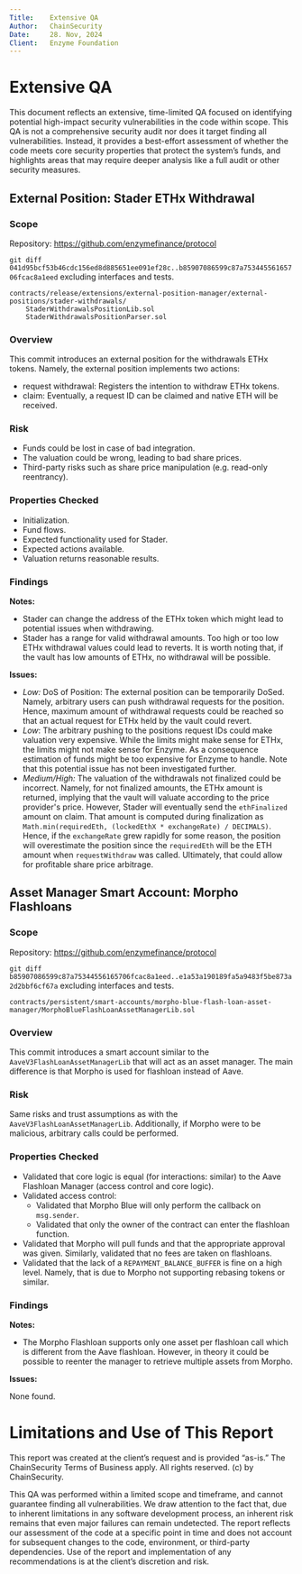```yaml
---
Title:    Extensive QA
Author:   ChainSecurity  
Date:     28. Nov, 2024
Client:   Enzyme Foundation
---
```


# Extensive QA

This document reflects an extensive, time-limited QA focused on identifying potential high-impact security vulnerabilities in the code within scope. This QA is not a comprehensive security audit nor does it target finding all vulnerabilities. Instead, it provides a best-effort assessment of whether the code meets core security properties that protect the system’s funds, and highlights areas that may require deeper analysis like a full audit or other security measures.

## External Position: Stader ETHx Withdrawal

### Scope

Repository: https://github.com/enzymefinance/protocol

``git diff 041d95bcf53b46cdc156ed8d885651ee091ef28c..b85907086599c87a75344556165706fcac8a1eed`` excluding interfaces and tests.

```
contracts/release/extensions/external-position-manager/external-positions/stader-withdrawals/
    StaderWithdrawalsPositionLib.sol
    StaderWithdrawalsPositionParser.sol
```

### Overview

This commit introduces an external position for the withdrawals ETHx tokens. Namely, the external position implements two actions:

- request withdrawal: Registers the intention to withdraw ETHx tokens.
- claim: Eventually, a request ID can be claimed and native ETH will be received.

### Risk

- Funds could be lost in case of bad integration.
- The valuation could be wrong, leading to bad share prices.
- Third-party risks such as share price manipulation (e.g. read-only reentrancy).

### Properties Checked

- Initialization.
- Fund flows.
- Expected functionality used for Stader.
- Expected actions available.
- Valuation returns reasonable results.

### Findings

**Notes:**

- Stader can change the address of the ETHx token which might lead to potential issues when withdrawing.
- Stader has a range for valid withdrawal amounts. Too high or too low ETHx withdrawal values could lead to reverts. It is worth noting that, if the vault has low amounts of ETHx, no withdrawal will be possible.

**Issues:**

- *Low:* DoS of Position: The external position can be temporarily DoSed. Namely, arbitrary users can push withdrawal requests for the position. Hence, maximum amount of withdrawal requests could be reached so that an actual request for ETHx held by the vault could revert.
- *Low*: The arbitrary pushing to the positions request IDs could make valuation very expensive. While the limits might make sense for ETHx, the limits might not make sense for Enzyme. As a consequence estimation of funds might be too expensive for Enzyme to handle. Note that this potential issue has not been investigated further.
- *Medium/High:* The valuation of the withdrawals not finalized could be incorrect. Namely, for not finalized amounts, the ETHx amount is returned, implying that the vault will valuate according to the price provider's price. However, Stader will eventually send the `ethFinalized` amount on claim. That amount is computed during finalization as `Math.min(requiredEth, (lockedEthX * exchangeRate) / DECIMALS)`. Hence, if the `exchangeRate` grew rapidly for some reason, the position will overestimate the position since the `requiredEth` will be the ETH amount when `requestWithdraw` was called. Ultimately, that could allow for profitable share price arbitrage.




## Asset Manager Smart Account: Morpho Flashloans

### Scope

Repository: https://github.com/enzymefinance/protocol

``git diff b85907086599c87a75344556165706fcac8a1eed..e1a53a190189fa5a9483f5be873a2d2bbf6cf67a`` excluding interfaces and tests.

```
contracts/persistent/smart-accounts/morpho-blue-flash-loan-asset-manager/MorphoBlueFlashLoanAssetManagerLib.sol
```

### Overview

This commit introduces a smart account similar to the `AaveV3FlashLoanAssetManagerLib` that will act as an asset manager. The main difference is that Morpho is used for flashloan instead of Aave.

### Risk

Same risks and trust assumptions as with the `AaveV3FlashLoanAssetManagerLib`.
Additionally, if Morpho were to be malicious, arbitrary calls could be performed.

### Properties Checked

- Validated that core logic is equal (for interactions: similar) to the Aave Flashloan Manager (access control and core logic).
- Validated access control:
  - Validated that Morpho Blue will only perform the callback on ``msg.sender``.
  - Validated that only the owner of the contract can enter the flashloan function.
- Validated that Morpho will pull funds and that the appropriate approval was given. Similarly, validated that no fees are taken on flashloans.
- Validated that the lack of a `REPAYMENT_BALANCE_BUFFER` is fine on a high level. Namely, that is due to Morpho not supporting rebasing tokens or similar.

### Findings

**Notes:**

- The Morpho Flashloan supports only one asset per flashloan call which is different from the Aave flashloan. However, in theory it could be possible to reenter the manager to retrieve multiple assets from Morpho.

**Issues:**

None found.

# Limitations and Use of This Report
This report was created at the client’s request and is provided “as-is.” The ChainSecurity Terms of Business apply. All rights reserved. (c) by ChainSecurity.

This QA was performed within a limited scope and timeframe, and cannot guarantee finding all vulnerabilities. We draw attention to the fact that, due to inherent limitations in any software development process, an inherent risk remains that even major failures can remain undetected. The report reflects our assessment of the code at a specific point in time and does not account for subsequent changes to the code, environment, or third-party dependencies. Use of the report and implementation of any recommendations is at the client’s discretion and risk.